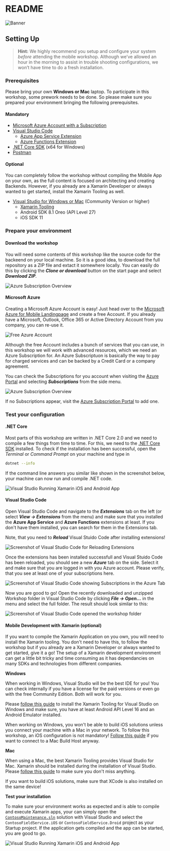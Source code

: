 # README

![Banner](../.gitbook/assets/banner%20%284%29.png)

## Setting Up

> **Hint:** We highly recommend you setup and configure your system _before_ attending the mobile workshop. Although we’ve allowed an hour in the morning to assist in trouble shooting configurations, we won’t have time to do a fresh installation.

### Prerequisites

Please bring your own **Windows or Mac** laptop. To participate in this workshop, some prework needs to be done. So please make sure you prepared your environment bringing the following prerequisites.

#### Mandatory

* [Microsoft Azure Account with a Subscription](https://aka.ms/azft-mobile)
* [Visual Studio Code](https://code.visualstudio.com/)
  * [Azure App Service Extension](https://marketplace.visualstudio.com/items?itemName=ms-azuretools.vscode-azureappservice)
  * [Azure Functions Extension](https://marketplace.visualstudio.com/items?itemName=ms-azuretools.vscode-azurefunctions)
* [.NET Core SDK](https://www.microsoft.com/net/download/windows/build) \(x64 for Windows\)
* [Postman](https://www.getpostman.com/)

#### Optional

You can completely follow the workshop without compiling the Mobile App on your own, as the full content is focused on architecting and creating Backends. However, if you already are a Xamarin Developer or always wanted to get started, install the Xamarin Tooling as well.

* [Visual Studio for Windows or Mac](https://www.visualstudio.com/) \(Community Version or higher\)
  * [Xamarin Tooling](https://developer.xamarin.com/guides/cross-platform/getting_started/installation/windows/)
  * Android SDK 8.1 Oreo \(API Level 27\)
  * iOS SDK 11

### Prepare your environment

#### Download the workshop

You will need some contents of this workshop like the source code for the backeend on your local machine. So it is a good idea, to download the full repository as a ZIP file and extact it somewhere locally. You can easily do this by clicking the _**Clone or download**_ button on the start page and select _**Download ZIP**_.

![Azure Subscription Overview](../.gitbook/assets/githubdownload.png)

#### Microsoft Azure

Creating a Microsoft Azure Account is easy! Just head over to the [Microsoft Azure for Mobile Landingpage](https://aka.ms/azft-mobile) and create a free Account. If you already have a Microsoft, Outlook, Office 365 or Active Directory Account from you company, you can re-use it.

![Free Azure Account](../.gitbook/assets/freeazureaccount.png)

Although the free Account includes a bunch of services that you can use, in this workshop we will work with advanced resources, which we need an Azure Subscription for. An Azure Subscriptuon is basically the way to pay for charged services and can be backed by a Credit Card or a company agreement.

You can check the Subscriptions for you account when visiting the [Azure Portal](https://portal.azure.com) and selecting _**Subscriptions**_ from the side menu.

![Azure Subscription Overview](../.gitbook/assets/azuresubscriptionoverview.png)

If no Subscriptions appear, visit the [Azure Subscription Portal](https://account.azure.com/Subscriptions) to add one.

### Test your configuration

#### .NET Core

Most parts of this workshop are written in .NET Core 2.0 and we need to compile a few things from time to time. For this, we need to the [.NET Core SDK](https://www.microsoft.com/net/download/windows/build) installed. To check if the installation has been successful, open the _Terminal_ or _Command Prompt_ on your machine and type in

```bash
dotnet --info
```

If the command line answers you similar like shown in the screenshot below, your machine can now run and compile .NET code.

![Visual Studio Running Xamarin iOS and Android App](../.gitbook/assets/dotnetinfobash.png)

#### Visual Studio Code

Open Visual Studio Code and navigate to the _**Extensions**_ tab on the left \(or select _**View -&gt; Extensions**_ from the menu\) and make sure that you installed the **Azure App Service** and **Azure Functions** extensions at least. If you don't have them installed, you can search for them in the Extensions tab.

Note, that you need to _**Reload**_ Visual Stuido Code after installing extensions!

![Screenshot of Visual Studio Code for Reloading Extensions](../.gitbook/assets/vscodereloadextensions.png)

Once the extensions has been installed successfull and Visual Stuido Code has been reloaded, you should see a new _**Azure**_ tab on the side. Select it and make sure that you are logged in with you Azure account. Please verify, that you see at least one of your subscriptions here.

![Screenshot of Visual Studio Code showing Subscriptions in the Azure Tab](../.gitbook/assets/vscodeazuresubs.png)

Now you are good to go! Open the recently downloaded and unzipped Workshop folder in Visual Studio Code by clicking _**File -&gt; Open...**_ in the menu and select the full folder. The result should look similar to this:

![Screenshot of Visual Studio Code opened the workshop folder](../.gitbook/assets/vscodeopenwsfolder.png)

#### Mobile Development with Xamarin \(optional\)

If you want to compile the Xamarin Application on you own, you will need to install the Xamarin tooling. You don't need to have this, to follow the workshop but if you already are a Xamarin Developer or always wanted to get started, give it a go! The setup of a Xamarin development environment can get a little bit tricky and time consuming as it has dependancies on many SDKs and technologies from different companies.

**Windows**

When working in Windows, Visual Studio will be the best IDE for you! You can check internally if you have a license for the paid versions or even go with the free Community Edition. Both will work for you.

Please [follow this guide](https://developer.xamarin.com/guides/cross-platform/getting_started/installation/windows/) to install the Xamarin Tooling for Visual Studio on Windows and make sure, you have at least Android API Level 16 and an Android Emulator installed.

When working on Windows, you won't be able to build iOS solutions unless you connect your machine with a Mac in your network. To follow this workshop, an iOS configuration is not mandatory! [Follow this guide](https://developer.xamarin.com/guides/ios/getting_started/installation/windows/) if you want to connect to a Mac Build Host anyway.

**Mac**

When using a Mac, the best Xamarin Tooling provides Visual Studio for Mac. Xamarin should be installed during the installation of Visual Studio. Please [follow this guide](https://docs.microsoft.com/en-us/visualstudio/mac/installation) to make sure you don't miss anything.

If you want to build iOS solutions, make sure that XCode is also installed on the same device!

**Test your installation**

To make sure your environment works as expected and is able to compile and execute Xamarin apps, your can simply open the [`ContosoMaintenance.sln`](https://github.com/MikeCodesDotNET/Mobile-Cloud-Workshop/tree/35f9f8a6612d4432090ff39dc804ce89ffc20e36/ContosoMaintenance.sln) solution with Visual Studio and select the `ContosoFieldService.iOS` or `ContosoFieldService.Droid` project as your Startup project. If the application gets compiled and the app can be started, you are good to go.

![Visual Studio Running Xamarin iOS and Android App](../.gitbook/assets/vsmacrunningiosandandroid.png)

